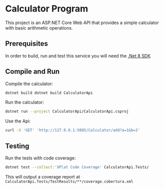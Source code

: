 # Calculator Program
This project is an ASP.NET Core Web API that provides a simple calculator with basic arithmetic operations.

## Prerequisites
In order to build, run and test this service you will need the [.Net 8 SDK](https://dotnet.microsoft.com/en-us/download/dotnet/8.0)

## Compile and Run
Compile the calculator:

```bash
dotnet build dotnet build CalculatorApi
```

Run the calculator:

```bash
dotnet run --project CalculatorApi/CalculatorApi.csproj
```

Use the Api:

```bash
curl -X 'GET' 'http://127.0.0.1:5085/Calculator/add?a=1&b=2'
```

## Testing
Run the tests with code coverage:

```bash
dotnet test --collect:'XPlat Code Coverage' CalculatorApi.Tests/
```
This will output a coverage report at `CalculatorApi.Tests/TestResults/**/coverage.cobertura.xml`